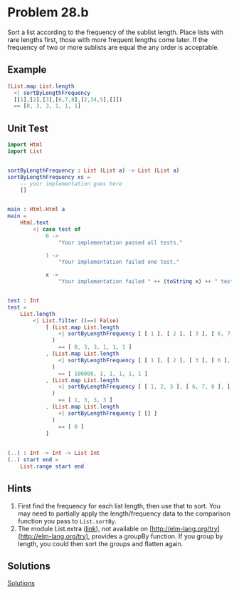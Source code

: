 # Problem 28.b

Sort a list according to the frequency of the sublist length. Place lists with rare lengths first, those with more frequent lengths come later. If the frequency of two or more sublists are equal the any order is acceptable. 

## Example
```elm
(List.map List.length 
  <| sortByLengthFrequency 
  [[1],[2],[3],[6,7,8],[2,34,5],[]])
  == [0, 3, 3, 1, 1, 1]
```
## Unit Test
```elm
import Html
import List


sortByLengthFrequency : List (List a) -> List (List a)
sortByLengthFrequency xs =
    -- your implementation goes here
    []


main : Html.Html a
main =
    Html.text
        <| case test of
            0 ->
                "Your implementation passed all tests."

            1 ->
                "Your implementation failed one test."

            x ->
                "Your implementation failed " ++ (toString x) ++ " tests."


test : Int
test =
    List.length
        <| List.filter ((==) False)
            [ (List.map List.length
                <| sortByLengthFrequency [ [ 1 ], [ 2 ], [ 3 ], [ 6, 7, 8 ], [ 2, 34, 5 ], [] ]
              )
                == [ 0, 3, 3, 1, 1, 1 ]
            , (List.map List.length
                <| sortByLengthFrequency [ [ 1 ], [ 2 ], [ 3 ], [ 6 ], [ 2 ], (List.range 1 10) ]
              )
                == [ 100000, 1, 1, 1, 1, 1 ]
            , (List.map List.length
                <| sortByLengthFrequency [ [ 1, 2, 3 ], [ 6, 7, 8 ], [ 0 ], [ 2, 3, 5 ] ]
              )
                == [ 1, 3, 3, 3 ]
            , (List.map List.length
                <| sortByLengthFrequency [ [] ]
              )
                == [ 0 ]
            ]
            
            
(..) : Int -> Int -> List Int
(..) start end =
    List.range start end

```

## Hints
1. First find the frequency for each list length, then use that to sort. You may need to partially apply the length/frequency data to the comparison function you pass to ```List.sortBy```.
2. The module List.extra ([link](http://package.elm-lang.org/packages/circuithub/elm-list-extra/3.10.0/List-Extra)), not available on [http://elm-lang.org/try](http://elm-lang.org/try), provides a groupBy function. If you group by length, you could then sort the groups and flatten again. 



## Solutions 
[Solutions](../s/s28b.md)